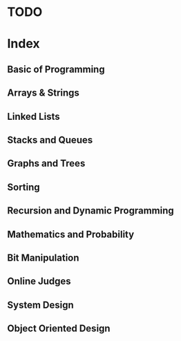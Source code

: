 # TODO

# Index

## Basic of Programming
## Arrays & Strings
## Linked Lists
## Stacks and Queues
## Graphs and Trees
## Sorting
## Recursion and Dynamic Programming
## Mathematics and Probability
## Bit Manipulation
## Online Judges
## System Design
## Object Oriented Design


